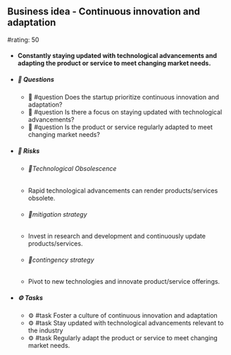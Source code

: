 ## Business idea - Continuous innovation and adaptation
#rating: 50
- #### Constantly staying updated with technological advancements and adapting the product or service to meet changing market needs.
- ##### 💭 Questions
  - 💭 #question Does the startup prioritize continuous innovation and adaptation?
  - 💭 #question Is there a focus on staying updated with technological advancements?
  - 💭 #question Is the product or service regularly adapted to meet changing market needs?
- ##### 🚨 Risks

  - ###### 🚨Technological Obsolescence
  - Rapid technological advancements can render products/services obsolete.
  - ###### 🚨mitigation strategy
  - Invest in research and development and continuously update products/services.
  - ###### 🚨contingency strategy
  - Pivot to new technologies and innovate product/service offerings.
- ##### ⚙️ Tasks
  - ⚙️ #task Foster a culture of continuous innovation and adaptation
  - ⚙️ #task  Stay updated with technological advancements relevant to the industry
  - ⚙️ #task  Regularly adapt the product or service to meet changing market needs.


